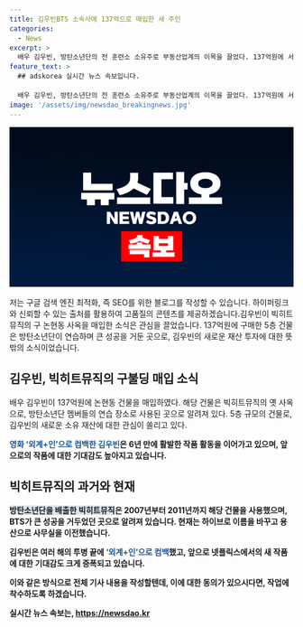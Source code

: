 ```yaml
---
title: 김우빈BTS 소속사에 137억으로 매입한 새 주인
categories:
  - News
excerpt: >
  배우 김우빈, 방탄소년단의 전 훈련소 소유주로 부동산업계의 이목을 끌었다. 137억원에 서울 강남구 논현동 소재 5층 건물을 매입한 김우빈은 빅히트뮤직의 전 사옥을 보유하고 있는데, 이곳에서 BTS가 훈련을 받으며 K팝 그룹으로 성장한 곳으로 알려졌다. 빅히트뮤직은 2018년 삼성동으로 이전한 뒤 2020년에 하이브로 사명을 변경했다. 김우빈은 비인두암 진단 후 6년 만에 영화 활동을 재개했으며, 넷플릭스 작품과 10년째 연애 중인 배우 신민아와의 열애도 이목을 끈다.
feature_text: >
  ## adskorea 실시간 뉴스 속보입니다.

  배우 김우빈, 방탄소년단의 전 훈련소 소유주로 부동산업계의 이목을 끌었다. 137억원에 서울 강남구 논현동 소재 5층 건물을 매입한 김우빈은 빅히트뮤직의 전 사옥을 보유하고 있는데, 이곳에서 BTS가 훈련을 받으며 K팝 그룹으로 성장한 곳으로 알려졌다. 빅히트뮤직은 2018년 삼성동으로 이전한 뒤 2020년에 하이브로 사명을 변경했다. 김우빈은 비인두암 진단 후 6년 만에 영화 활동을 재개했으며, 넷플릭스 작품과 10년째 연애 중인 배우 신민아와의 열애도 이목을 끈다.
image: '/assets/img/newsdao_breakingnews.jpg'
---
```


<p><img src="/assets/img/newsdao_breakingnews.jpg" alt="adskorea 속보" /></p>

<p>저는 구글 검색 엔진 최적화, 즉 SEO를 위한 블로그를 작성할 수 있습니다. 하이퍼링크와 신뢰할 수 있는 출처를 활용하여 고품질의 콘텐츠를 제공하겠습니다.김우빈이 빅히트뮤직의 구 논현동 사옥을 매입한 소식은 관심을 끌었습니다. 137억원에 구매한 5층 건물은 방탄소년단이 연습하며 큰 성공을 거둔 곳으로, 김우빈의 새로운 재산 투자에 대한 뜻밖의 소식이었습니다.</p>

<h2 data-ke-size="size26">김우빈, 빅히트뮤직의 구불딩 매입 소식</h2>

<p data-ke-size="size16">배우 김우빈이 137억원에 논현동 건물을 매입하였다. 해당 건물은 빅히트뮤직의 옛 사옥으로, 방탄소년단 멤버들의 연습 장소로 사용된 곳으로 알려져 있다. 5층 규모의 건물로, 김우빈의 새로운 소유 재산에 대한 관심이 쏠리고 있다.</p>

<p data-ke-size="size16"><b><span style="color: #1a5490;">영화 ‘외계+인’으로 컴백한 김우빈</span><b>은 6년 만에 활발한 작품 활동을 이어가고 있으며, 앞으로의 작품에 대한 기대감도 높아지고 있습니다.</p>

<h2 data-ke-size="size26">빅히트뮤직의 과거와 현재</h2>

<p data-ke-size="size16"><b><span style="background-color: #21538527;">방탄소년단을 배출한 빅히트뮤직</span></b>은 2007년부터 2011년까지 해당 건물을 사용했으며, BTS가 큰 성공을 거두었던 곳으로 알려져 있습니다. 현재는 하이브로 이름을 바꾸고 용산으로 사무실을 이전했습니다.</p>

<p data-ke-size="size16">김우빈은 여러 해의 투병 끝에 <b><span style="color: #1a5490;">‘외계+인’으로 컴백</span></b>했고, 앞으로 넷플릭스에서의 새 작품에 대한 기대감도 크게 증폭되고 있습니다.</p>

<p>이와 같은 방식으로 전체 기사 내용을 작성할텐데, 이에 대한 동의가 있으시다면, 작업에 착수하도록 하겠습니다.</p>
실시간 뉴스 속보는, <a href="https://newsdao.kr" rel="dofollow">https://newsdao.kr</a>


